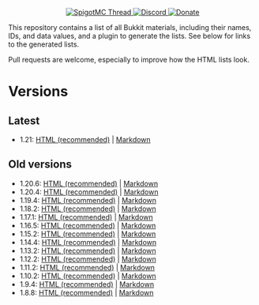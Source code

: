<!--- Buttons start -->
<!--suppress HtmlDeprecatedAttribute -->
<p align="center">
  <a href="https://www.spigotmc.org/threads/list-of-materials-and-their-data.631970/">
    <img src="https://static.jeff-media.com/img/button_spigotmc_thread.png?3" alt="SpigotMC Thread">
  </a>
  <a href="https://discord.jeff-media.com/">
    <img src="https://static.jeff-media.com/img/button_discord.png?3" alt="Discord">
  </a>
  <a href="https://paypal.me/mfnalex">
    <img src="https://static.jeff-media.com/img/button_donate.png?3" alt="Donate">
  </a>
</p>
<!--- Buttons end -->

This repository contains a list of all Bukkit materials, including their names, IDs, and data values, and a plugin to generate the lists. See below for links to the generated lists.

Pull requests are welcome, especially to improve how the HTML lists look.

# Versions
## Latest
- 1.21: [HTML (recommended)](https://hub.jeff-media.com/bukkit-materials/1.21.html) | [Markdown](versions/1.21.md)

## Old versions
- 1.20.6: [HTML (recommended)](https://hub.jeff-media.com/bukkit-materials/1.20.6.html) | [Markdown](versions/1.20.6.md)
- 1.20.4: [HTML (recommended)](https://hub.jeff-media.com/bukkit-materials/1.20.4.html) | [Markdown](versions/1.20.4.md)
- 1.19.4: [HTML (recommended)](https://hub.jeff-media.com/bukkit-materials/1.19.4.html) | [Markdown](versions/1.19.4.md)
- 1.18.2: [HTML (recommended)](https://hub.jeff-media.com/bukkit-materials/1.18.2.html) | [Markdown](versions/1.18.2.md)
- 1.17.1: [HTML (recommended)](https://hub.jeff-media.com/bukkit-materials/1.17.1.html) | [Markdown](versions/1.17.1.md)
- 1.16.5: [HTML (recommended)](https://hub.jeff-media.com/bukkit-materials/1.16.5.html) | [Markdown](versions/1.16.5.md)
- 1.15.2: [HTML (recommended)](https://hub.jeff-media.com/bukkit-materials/1.15.2.html) | [Markdown](versions/1.15.2.md)
- 1.14.4: [HTML (recommended)](https://hub.jeff-media.com/bukkit-materials/1.14.4.html) | [Markdown](versions/1.14.4.md)
- 1.13.2: [HTML (recommended)](https://hub.jeff-media.com/bukkit-materials/1.13.2.html) | [Markdown](versions/1.13.2.md)
- 1.12.2: [HTML (recommended)](https://hub.jeff-media.com/bukkit-materials/1.12.2.html) | [Markdown](versions/1.12.2.md)
- 1.11.2: [HTML (recommended)](https://hub.jeff-media.com/bukkit-materials/1.11.2.html) | [Markdown](versions/1.11.2.md)
- 1.10.2: [HTML (recommended)](https://hub.jeff-media.com/bukkit-materials/1.10.2.html) | [Markdown](versions/1.10.2.md)
- 1.9.4: [HTML (recommended)](https://hub.jeff-media.com/bukkit-materials/1.9.4.html) | [Markdown](versions/1.9.4.md)
- 1.8.8: [HTML (recommended)](https://hub.jeff-media.com/bukkit-materials/1.8.8.html) | [Markdown](versions/1.8.8.md)